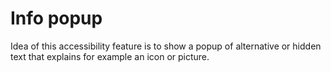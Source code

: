 # Info popup
Idea of this accessibility feature is to show a popup of alternative or hidden text that explains for example an icon or picture.
